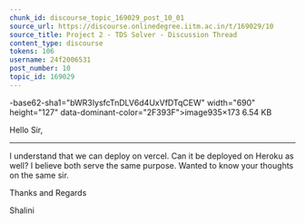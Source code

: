 ```yaml
---
chunk_id: discourse_topic_169029_post_10_01
source_url: https://discourse.onlinedegree.iitm.ac.in/t/169029/10
source_title: Project 2 - TDS Solver - Discussion Thread
content_type: discourse
tokens: 106
username: 24f2006531
post_number: 10
topic_id: 169029
---
```


-base62-sha1="bWR3IysfcTnDLV6d4UxVfDTqCEW" width="690" height="127" data-dominant-color="2F393F">image935×173 6.54 KB

Hello Sir,

---

I understand that we can deploy on vercel. Can it be deployed on Heroku as well? I believe both serve the same purpose. Wanted to know your thoughts on the same sir.

Thanks and Regards

Shalini
